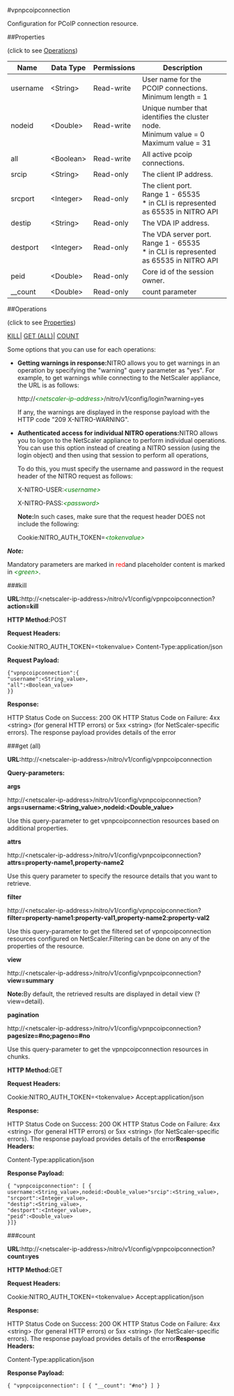 #vpnpcoipconnection

Configuration for PCoIP connection resource.


##Properties 
<span>(click to see [Operations](#opera))</span>


<table><thead><tr><th>Name</th><th>Data Type</th><th>Permissions</th><th>Description</th></tr></thead><tbody><tr><td>username</td><td>&lt;String></td><td>Read-write</td><td>User name for the PCOIP connections.<br>Minimum length = 1</td></tr><tr><td>nodeid</td><td>&lt;Double></td><td>Read-write</td><td>Unique number that identifies the cluster node.<br>Minimum value = 0<br>Maximum value = 31</td></tr><tr><td>all</td><td>&lt;Boolean></td><td>Read-write</td><td>All active pcoip connections.</td></tr><tr><td>srcip</td><td>&lt;String></td><td>Read-only</td><td>The client IP address.</td></tr><tr><td>srcport</td><td>&lt;Integer></td><td>Read-only</td><td>The client port.<br>Range 1 - 65535<br>* in CLI is represented as 65535 in NITRO API</td></tr><tr><td>destip</td><td>&lt;String></td><td>Read-only</td><td>The VDA IP address.</td></tr><tr><td>destport</td><td>&lt;Integer></td><td>Read-only</td><td>The VDA server port.<br>Range 1 - 65535<br>* in CLI is represented as 65535 in NITRO API</td></tr><tr><td>peid</td><td>&lt;Double></td><td>Read-only</td><td>Core id of the session owner.</td></tr><tr><td>__count</td><td>&lt;Double></td><td>Read-only</td><td>count parameter</td></tr></tbody></table>
##Operations 
<span>(click to see [Properties](#prope))</span>


[KILL]()| [GET (ALL)](#ge)| [COUNT](#)


Some options that you can use for each operations:
<ul><li><p><b>Getting warnings in response:</b>NITRO allows you to get warnings in an operation by specifying the "warning" query parameter as "yes". For example, to get warnings while connecting to the NetScaler appliance, the URL is as follows:</p><p>http://<span style="color:green;font-style:italic;">&lt;netscaler-ip-address&gt;</span>/nitro/v1/config/login?warning=yes</p><p>If any, the warnings are displayed in the response payload with the HTTP code "209 X-NITRO-WARNING".</p></li><li><p><b>Authenticated access for individual NITRO operations:</b>NITRO allows you to logon to the NetScaler appliance to perform individual operations. You can use this option instead of creating a NITRO session (using the login object) and then using that session to perform all operations,</p><p>To do this, you must specify the username and password in the request header of the NITRO request as follows:</p><p>X-NITRO-USER:<span style="color:green;font-style:italic;">&lt;username&gt;</span></p><p>X-NITRO-PASS:<span style="color:green;font-style:italic;">&lt;password&gt;</span></p><p><b>Note:</b>In such cases, make sure that the request header DOES not include the following:</p><p>Cookie:NITRO_AUTH_TOKEN=<span style="color:green;font-style:italic;">&lt;tokenvalue&gt;</span></p></li></ul>



***Note:*** 
Mandatory parameters are marked in <span style="color:#FF0000;">red</span>and placeholder content is marked in <span style="color:green;font-style:italic">&lt;green&gt;</span>.

###kill



<b>URL:</b>http://&lt;netscaler-ip-address&gt;/nitro/v1/config/vpnpcoipconnection?<b>action=kill</b>
<b>HTTP Method:</b>POST
<b>Request Headers:</b>

Cookie:NITRO_AUTH_TOKEN=&lt;tokenvalue&gt;Content-Type:application/json

<b>Request Payload: </b>```{"vpnpcoipconnection":{"username":<String_value>,"all":<Boolean_value>}}```
<b>Response:</b>
HTTP Status Code on Success: 200 OKHTTP Status Code on Failure: 4xx &lt;string&gt; (for general HTTP errors) or 5xx &lt;string&gt; (for NetScaler-specific errors). The response payload provides details of the error


###get (all)



<b>URL:</b>http://&lt;netscaler-ip-address&gt;/nitro/v1/config/vpnpcoipconnection
<b>Query-parameters:</b>
<b>args</b>
http://&lt;netscaler-ip-address&gt;/nitro/v1/config/vpnpcoipconnection?<b>args=username:&lt;String_value&gt;,nodeid:&lt;Double_value&gt;</b>
Use this query-parameter to get vpnpcoipconnection resources based on additional properties.


<b>attrs</b>
http://&lt;netscaler-ip-address&gt;/nitro/v1/config/vpnpcoipconnection?<b>attrs=property-name1,property-name2</b>
Use this query parameter to specify the resource details that you want to retrieve.


<b>filter</b>
http://&lt;netscaler-ip-address&gt;/nitro/v1/config/vpnpcoipconnection?<b>filter=property-name1:property-val1,property-name2:property-val2</b>
Use this query-parameter to get the filtered set of vpnpcoipconnection resources configured on NetScaler.Filtering can be done on any of the properties of the resource.


<b>view</b>
http://&lt;netscaler-ip-address&gt;/nitro/v1/config/vpnpcoipconnection?<b>view=summary</b>
<b>Note:</b>By default, the retrieved results are displayed in detail view (?view=detail).


<b>pagination</b>
http://&lt;netscaler-ip-address&gt;/nitro/v1/config/vpnpcoipconnection?<b>pagesize=#no;pageno=#no</b>
Use this query-parameter to get the vpnpcoipconnection resources in chunks.



<b>HTTP Method:</b>GET
<b>Request Headers:</b>

Cookie:NITRO_AUTH_TOKEN=&lt;tokenvalue&gt;Accept:application/json

<b>Response:</b>
HTTP Status Code on Success: 200 OKHTTP Status Code on Failure: 4xx &lt;string&gt; (for general HTTP errors) or 5xx &lt;string&gt; (for NetScaler-specific errors). The response payload provides details of the error<b>Response Headers:</b>

Content-Type:application/json

<b>Response Payload: </b>```{ "vpnpcoipconnection": [ {username:<String_value>,nodeid:<Double_value>"srcip":<String_value>,"srcport":<Integer_value>,"destip":<String_value>,"destport":<Integer_value>,"peid":<Double_value>}]}```



###count



<b>URL:</b>http://&lt;netscaler-ip-address&gt;/nitro/v1/config/vpnpcoipconnection?<b>count=yes</b>
<b>HTTP Method:</b>GET
<b>Request Headers:</b>

Cookie:NITRO_AUTH_TOKEN=&lt;tokenvalue&gt;Accept:application/json

<b>Response:</b>
HTTP Status Code on Success: 200 OKHTTP Status Code on Failure: 4xx &lt;string&gt; (for general HTTP errors) or 5xx &lt;string&gt; (for NetScaler-specific errors). The response payload provides details of the error<b>Response Headers:</b>

Content-Type:application/json

<b>Response Payload: </b>```{ "vpnpcoipconnection": [ { "__count": "#no"} ] }```



